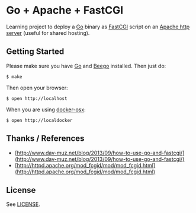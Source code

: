 # Go + Apache + FastCGI

Learning project to deploy a [Go](http://go-lang.org) binary as [FastCGI](http://www.fastcgi.com) script on an [Apache http server](http://httpd.apache.org) (useful for shared hosting).

## Getting Started

Please make sure you have [Go](http://go-lang.org) and [Beego](http://beego.me) installed. Then just do:

    $ make

Then open your browser:

    $ open http://localhost

When you are using [docker-osx](https://github.com/noplay/docker-osx):

    $ open http://localdocker

## Thanks / References

 * [http://www.dav-muz.net/blog/2013/09/how-to-use-go-and-fastcgi/](http://www.dav-muz.net/blog/2013/09/how-to-use-go-and-fastcgi/)
 * [http://httpd.apache.org/mod_fcgid/mod/mod_fcgid.html](http://httpd.apache.org/mod_fcgid/mod/mod_fcgid.html)

## License

See [LICENSE](LICENSE).
